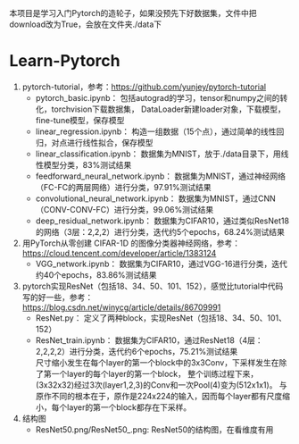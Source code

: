 本项目是学习入门Pytorch的造轮子，如果没预先下好数据集，文件中把download改为True，会放在文件夹./data下
# Learn-Pytorch
1. pytorch-tutorial，参考：https://github.com/yunjey/pytorch-tutorial 
    - pytorch_basic.ipynb：
    包括autograd的学习，tensor和numpy之间的转化，torchvision下载数据集，
    DataLoader新建loader对象，下载模型，fine-tune模型，保存模型
    - linear_regression.ipynb：
    构造一组数据（15个点），通过简单的线性回归，对点进行线性拟合，保存模型
    - linear_classification.ipynb：
    数据集为MNIST，放于./data目录下，用线性模型分类，83%测试结果
    - feedforward_neural_network.ipynb：
    数据集为MNIST，通过神经网络（FC-FC的两层网络）进行分类，97.91%测试结果
    - convolutional_neural_network.ipynb：
    数据集为MNIST，通过CNN（CONV-CONV-FC）进行分类，99.06%测试结果
    - deep_residual_network.ipynb：
    数据集为CIFAR10，通过类似ResNet18的网络（3层：2,2,2）进行分类，迭代约5个epochs，68.24%测试结果
2. 用PyTorch从零创建 CIFAR-1D 的图像分类器神经网络，参考：https://cloud.tencent.com/developer/article/1383124
    - VGG_network.ipynb：
    数据集为CIFAR10，通过VGG-16进行分类，迭代约40个epochs，83.86%测试结果  
3. pytorch实现ResNet（包括18、34、50、101、152），感觉比tutorial中代码写的好一些，参考：https://blog.csdn.net/winycg/article/details/86709991
    - ResNet.py：
    定义了两种block，实现ResNet（包括18、34、50、101、152）  
    - ResNet_train.ipynb：
    数据集为CIFAR10，通过ResNet18（4层：2,2,2,2）进行分类，迭代约6个epochs，75.21%测试结果  
    尺寸缩小发生在每个layer的第一个block中的3x3Conv，下采样发生在除了第一个layer的每个layer的第一个block，
    整个训练过程下来，(3x32x32)经过3次(layer1,2,3)的Conv和一次Pool(4)变为(512x1x1)。
    与原作不同的根本在于，原作是224x224的输入，因而每个layer都有尺度缩小，每个layer的第一个block都存在下采样。
4. 结构图
    - ResNet50.png/ResNet50_.png: ResNet50的结构图，在看维度有用